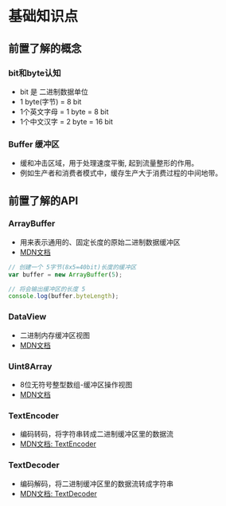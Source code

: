 # 基础知识点

## 前置了解的概念

### bit和byte认知
- bit 是 二进制数据单位
- 1 byte(字节)   = 8 bit
- 1个英文字母 = 1 byte = 8 bit
- 1个中文汉字 = 2 byte = 16 bit

### Buffer 缓冲区
- 缓和冲击区域，用于处理速度平衡, 起到流量整形的作用。
- 例如生产者和消费者模式中，缓存生产大于消费过程的中间地带。


## 前置了解的API

### ArrayBuffer
- 用来表示通用的、固定长度的原始二进制数据缓冲区
- [MDN文档](https://developer.mozilla.org/zh-CN/docs/Web/JavaScript/Reference/Global_Objects/ArrayBuffer)

```js
// 创建一个 5字节(8x5=40bit)长度的缓冲区
var buffer = new ArrayBuffer(5);

// 将会输出缓冲区的长度 5
console.log(buffer.byteLength);
```

### DataView

- 二进制内存缓冲区视图
- [MDN文档](https://developer.mozilla.org/zh-CN/docs/Web/JavaScript/Reference/Global_Objects/DataView)

### Uint8Array

- 8位无符号整型数组-缓冲区操作视图
- [MDN文档](https://developer.mozilla.org/zh-CN/docs/Web/JavaScript/Reference/Global_Objects/DataView)


### TextEncoder

- 编码转码，将字符串转成二进制缓冲区里的数据流
- [MDN文档: TextEncoder](https://developer.mozilla.org/zh-CN/docs/Web/API/TextEncoder)


### TextDecoder
- 编码解码，将二进制缓冲区里的数据流转成字符串
- [MDN文档: TextDecoder](https://developer.mozilla.org/zh-CN/docs/Web/API/TextDecoder)





